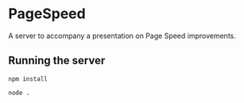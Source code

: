 PageSpeed
=========

A server to accompany a presentation on Page Speed improvements.

Running the server
------------------
`npm install`

`node .`
